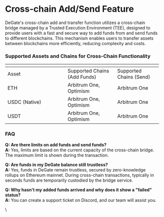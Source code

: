 # Cross-chain Add/Send Feature

DeGate's cross-chain add and transfer function utilizes a cross-chain bridge managed by a Trusted Execution Environment (TEE), designed to provide users with a fast and secure way to add funds from and send funds to different blockchains. This mechanism enables users to transfer assets between blockchains more efficiently, reducing complexity and costs.

### Supported Assets and Chains for Cross-Chain Functionality <a href="#id-kua-lian-hua-ru-fa-song-gong-neng-dui-wai-wen-dang-biao-shu-supportedassetsandchainsforcrosschain" id="id-kua-lian-hua-ru-fa-song-gong-neng-dui-wai-wen-dang-biao-shu-supportedassetsandchainsforcrosschain"></a>

<table data-header-hidden><thead><tr><th width="181"></th><th></th><th></th></tr></thead><tbody><tr><td>Asset</td><td>Supported Chains (Add Funds)</td><td>Supported Chains (Send)</td></tr><tr><td>ETH</td><td>Arbitrum One, Optimism</td><td>Arbitrum One</td></tr><tr><td>USDC (Native)</td><td>Arbitrum One, Optimism</td><td>Arbitrum One</td></tr><tr><td>USDT</td><td>Arbitrum One, Optimism</td><td>Arbitrum One</td></tr></tbody></table>

### FAQ

**Q: Are there limits on add funds and send funds?**\
**A:** Yes, limits are based on the current capacity of the cross-chain bridge. The maximum limit is shown during the transaction.

**Q: Are funds in my DeGate balance still trustless?**\
**A:** Yes, funds in DeGate remain trustless, secured by zero-knowledge rollups on Ethereum mainnet. During cross-chain transactions, typically in seconds funds are temporarily custodied by the bridge service.

**Q: Why hasn't my added funds arrived and why does it show a "failed" status?**\
**A:** You can create a support ticket on Discord, and our team will assist you.

\
